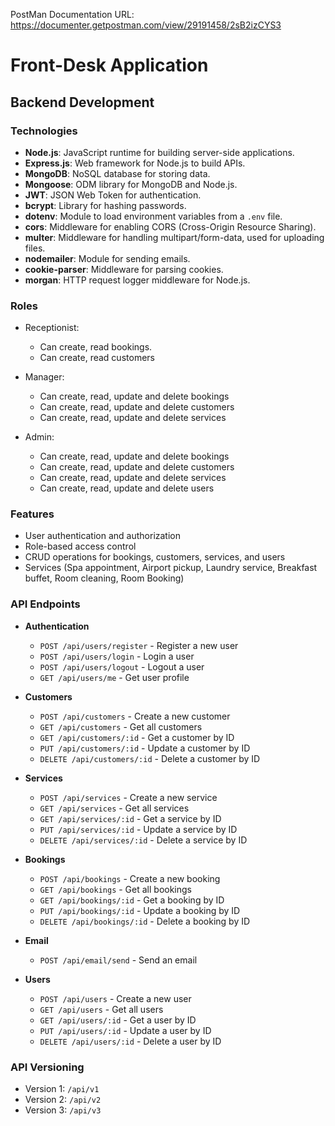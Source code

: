 PostMan Documentation URL: https://documenter.getpostman.com/view/29191458/2sB2izCYS3

# Front-Desk Application

## Backend Development

### Technologies

- **Node.js**: JavaScript runtime for building server-side applications.
- **Express.js**: Web framework for Node.js to build APIs.
- **MongoDB**: NoSQL database for storing data.
- **Mongoose**: ODM library for MongoDB and Node.js.
- **JWT**: JSON Web Token for authentication.
- **bcrypt**: Library for hashing passwords.
- **dotenv**: Module to load environment variables from a `.env` file.
- **cors**: Middleware for enabling CORS (Cross-Origin Resource Sharing).
- **multer**: Middleware for handling multipart/form-data, used for uploading files.
- **nodemailer**: Module for sending emails.
- **cookie-parser**: Middleware for parsing cookies.
- **morgan**: HTTP request logger middleware for Node.js.

### Roles

- Receptionist:

  - Can create, read bookings.
  - Can create, read customers

- Manager:

  - Can create, read, update and delete bookings
  - Can create, read, update and delete customers
  - Can create, read, update and delete services

- Admin:
  - Can create, read, update and delete bookings
  - Can create, read, update and delete customers
  - Can create, read, update and delete services
  - Can create, read, update and delete users

### Features

- User authentication and authorization
- Role-based access control
- CRUD operations for bookings, customers, services, and users
- Services (Spa appointment, Airport pickup, Laundry service, Breakfast buffet, Room cleaning, Room Booking)

### API Endpoints

- **Authentication**

  - `POST /api/users/register` - Register a new user
  - `POST /api/users/login` - Login a user
  - `POST /api/users/logout` - Logout a user
  - `GET /api/users/me` - Get user profile

- **Customers**

  - `POST /api/customers` - Create a new customer
  - `GET /api/customers` - Get all customers
  - `GET /api/customers/:id` - Get a customer by ID
  - `PUT /api/customers/:id` - Update a customer by ID
  - `DELETE /api/customers/:id` - Delete a customer by ID

- **Services**

  - `POST /api/services` - Create a new service
  - `GET /api/services` - Get all services
  - `GET /api/services/:id` - Get a service by ID
  - `PUT /api/services/:id` - Update a service by ID
  - `DELETE /api/services/:id` - Delete a service by ID

- **Bookings**

  - `POST /api/bookings` - Create a new booking
  - `GET /api/bookings` - Get all bookings
  - `GET /api/bookings/:id` - Get a booking by ID
  - `PUT /api/bookings/:id` - Update a booking by ID
  - `DELETE /api/bookings/:id` - Delete a booking by ID

- **Email**

  - `POST /api/email/send` - Send an email

- **Users**
  - `POST /api/users` - Create a new user
  - `GET /api/users` - Get all users
  - `GET /api/users/:id` - Get a user by ID
  - `PUT /api/users/:id` - Update a user by ID
  - `DELETE /api/users/:id` - Delete a user by ID

### API Versioning

- Version 1: `/api/v1`
- Version 2: `/api/v2`
- Version 3: `/api/v3`
